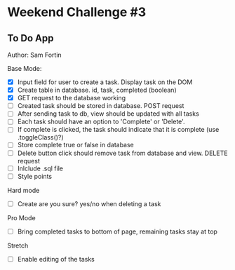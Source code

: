 # Weekend Challenge #3
## To Do App
Author: Sam Fortin

Base Mode:
- [x] Input field for user to create a task. Display task on the DOM
- [x] Create table in database. id, task, completed (boolean)
- [x] GET request to the database working
- [ ] Created task should be stored in database. POST request
- [ ] After sending task to db, view should be updated with all tasks
- [ ] Each task should have an option to 'Complete' or 'Delete'.
- [ ] If complete is clicked, the task should indicate that it is complete (use .toggleClass()?)
- [ ] Store complete true or false in database
- [ ] Delete button click should remove task from database and view. DELETE request
- [ ] Inlclude .sql file
- [ ] Style points

Hard mode
- [ ] Create are you sure? yes/no when deleting a task

Pro Mode
- [ ] Bring completed tasks to bottom of page, remaining tasks stay at top

Stretch
- [ ] Enable editing of the tasks